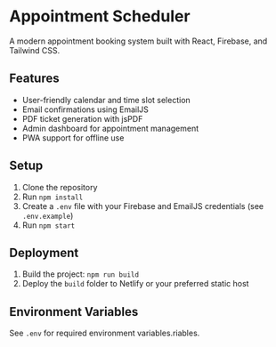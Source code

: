 # Appointment Scheduler

A modern appointment booking system built with React, Firebase, and Tailwind CSS.

## Features

- User-friendly calendar and time slot selection
- Email confirmations using EmailJS
- PDF ticket generation with jsPDF
- Admin dashboard for appointment management
- PWA support for offline use

## Setup

1. Clone the repository
2. Run `npm install`
3. Create a `.env` file with your Firebase and EmailJS credentials (see `.env.example`)
4. Run `npm start`

## Deployment

1. Build the project: `npm run build`
2. Deploy the `build` folder to Netlify or your preferred static host

## Environment Variables

See `.env` for required environment variables.riables.